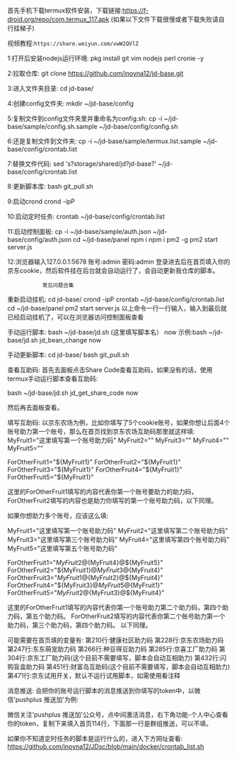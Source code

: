 首先手机下载termux软件安装，下载链接:https://f-droid.org/repo/com.termux_117.apk
(如果以下文件下载很慢或者下载失败请自行挂梯子)

视频教程:`https://share.weiyun.com/vwW2QVlZ`

1:打开后安装nodejs运行环境:
pkg install git vim nodejs perl cronie -y

2:拉取仓库:
git clone https://github.com/inoyna12/jd-base.git

3:进入文件夹目录:
cd jd-base/

4:创建config文件夹:
mkdir ~/jd-base/config

5:复制文件到config文件夹里并重命名为config.sh:
cp -i ~/jd-base/sample/config.sh.sample ~/jd-base/config/config.sh

6:还是复制文件到文件夹:
cp -i ~/jd-base/sample/termux.list.sample ~/jd-base/config/crontab.list

7:替换文件代码:
sed 's?storage/shared/jd?jd-base?' ~/jd-base/config/crontab.list

8:更新脚本库:
bash git_pull.sh

9:启动crond
crond -ipP

10:启动定时任务:
crontab ~/jd-base/config/crontab.list

11:启动控制面板:
cp -i ~/jd-base/sample/auth.json ~/jd-base/config/auth.json
cd ~/jd-base/panel
npm i
npm i pm2 -g
pm2 start server.js

12:浏览器输入127.0.0.1:5678
账号:admin
密码:admin
登录进去后在首页填入你的京东cookie，然后软件挂在后台就会自动运行了，会自动更新我仓库的脚本。

               常见问题合集
重新启动挂机:
cd jd-base/
crond -ipP
crontab ~/jd-base/config/crontab.list
cd ~/jd-base/panel
pm2 start server.js
以上命令一行一行输入，输入到最后就已经启动挂机了，可以在浏览器访问控制面板查看

手动运行脚本:
bash ~/jd-base/jd.sh (这里填写脚本名） now
示例:bash ~/jd-base/jd.sh jd_bean_change now

手动更新脚本:
cd jd-base/
bash git_pull.sh

查看互助码:
首先去面板点击Share Code查看互助码，如果没有的话，使用termux手动运行脚本查看互助码:

bash ~/jd-base/jd.sh jd_get_share_code now

然后再去面板查看。

填写互助码:
以京东农场为例，比如你填写了5个cookie账号，如果你想让后面4个账号助力第一个账号，那么在首页找到京东农场互助码那里就这样填:
MyFruit1="这里填写第一个账号助力码"
MyFruit2=""
MyFruit3=""
MyFruit4=""
MyFruit5=""


ForOtherFruit1="${MyFruit1}"
ForOtherFruit2="${MyFruit1}"
ForOtherFruit3="${MyFruit1}"
ForOtherFruit4="${MyFruit1}"
ForOtherFruit5="${MyFruit1}"

这里的ForOtherFruit1填写的内容代表你第一个账号要助力的助力码，ForOtherFruit2填写的内容也是助力你填写的第一个账号助力码，以下同理。

如果你想助力多个账号，应该这么填:

MyFruit1="这里填写第一个账号助力码"
MyFruit2="这里填写第二个账号助力码"
MyFruit3="这里填写第三个账号助力码"
MyFruit4="这里填写第四个账号助力码"
MyFruit5="这里填写第五个账号助力码"

ForOtherFruit1="${MyFruit2}@${MyFruit4}@${MyFruit5}"
ForOtherFruit2="${MyFruit1}@${MyFruit3}@${MyFruit4}"
ForOtherFruit3="${MyFruit1}@${MyFruit2}@${MyFruit4}"
ForOtherFruit4="${MyFruit3}@${MyFruit5}@${MyFruit1}"
ForOtherFruit5="${MyFruit2}@${MyFruit3}@${MyFruit4}"

这里的ForOtherFruit1填写的内容代表你第一个账号助力第二个助力码，第四个助力码，第五个助力码。
ForOtherFruit2填写的内容代表你第二个账号助力第一个助力码，第三个助力码，第四个助力码。
以下同理。

可能需要在首页填的变量有:
第210行:健康社区助力码
第228行:京东农场助力码
第247行:东东萌宠助力码
第266行:种豆得豆助力码
第285行:京喜工厂助力码
第304行:京东工厂助力码(这个目前不需要填写，脚本会自动互相助力)
第432行:闪购盲盒助力码
第451行:财富岛互助码(这个目前不需要填写，脚本会自动互相助力)
第471行:京东试用开关，默认不运行试用脚本，如需使用看注释

消息推送:
会把你的账号运行脚本的消息推送到你填写的token中，以微信'pushplus 推送加'为例:

微信关注'pushplus 推送加'公众号，点中间激活消息，右下角功能-个人中心查看你的token，复制下来填入首页114行，下面那一行是群组推送，可以不填。



如果你不知道定时任务的脚本是运行什么的，进入下方网址查看:
https://github.com/inoyna12/JDsc/blob/main/docker/crontab_list.sh
